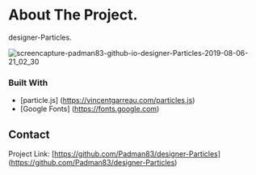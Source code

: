 # About The Project. 
designer-Particles.

![screencapture-padman83-github-io-designer-Particles-2019-08-06-21_02_30](https://user-images.githubusercontent.com/45048950/63102997-c6adbb80-bfae-11e9-8d69-388dcfa7adac.png)

### Built With
* [particle.js] (https://vincentgarreau.com/particles.js)
* [Google Fonts] (https://fonts.google.com)

## Contact

Project Link: [https://github.com/Padman83/designer-Particles] (https://github.com/Padman83/designer-Particles)
